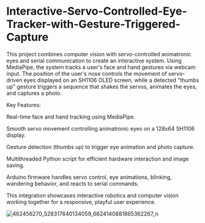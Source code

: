 # Interactive-Servo-Controlled-Eye-Tracker-with-Gesture-Triggered-Capture
This project combines computer vision with servo-controlled animatronic eyes and serial communication to create an interactive system. Using MediaPipe, the system tracks a user's face and hand gestures via webcam input. The position of the user's nose controls the movement of servo-driven eyes displayed on an SH1106 OLED screen, while a detected "thumbs up" gesture triggers a sequence that shakes the servos, animates the eyes, and captures a photo.

Key Features:

Real-time face and hand tracking using MediaPipe.

Smooth servo movement controlling animatronic eyes on a 128x64 SH1106 display.

Gesture detection (thumbs up) to trigger eye animation and photo capture.

Multithreaded Python script for efficient hardware interaction and image saving.

Arduino firmware handles servo control, eye animations, blinking, wandering behavior, and reacts to serial commands.

This integration showcases interactive robotics and computer vision working together for a responsive, playful user experience.

![462456270_528317640134059_6624140881865362267_n](https://github.com/user-attachments/assets/313357c5-5668-42bc-86d0-32be255aa0b2)
